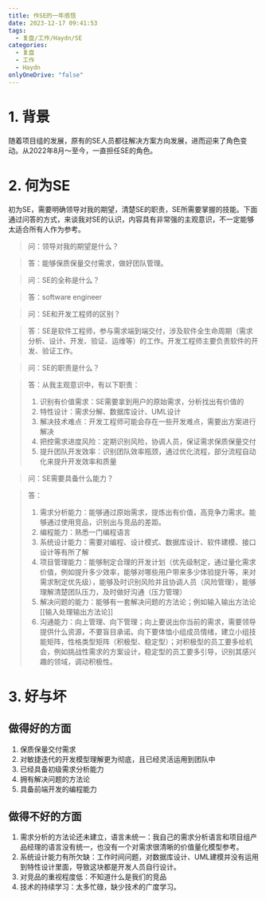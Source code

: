 ```yaml
---
title: 作SE的一年感悟
date: 2023-12-17 09:41:53
tags:
  - 复盘/工作/Haydn/SE
categories:
  - 复盘
  - 工作
  - Haydn
onlyOneDrive: "false"
---
```

# 1. 背景

随着项目组的发展，原有的SE人员都往解决方案方向发展，进而迎来了角色变动。从2022年8月～至今，一直担任SE的角色。
# 2. 何为SE

初为SE，需要明确领导对我的期望，清楚SE的职责，SE所需要掌握的技能。下面通过问答的方式，来谈我对SE的认识，内容具有非常强的主观意识，不一定能够太适合所有人作为参考。

> 问：领导对我的期望是什么？

> 答：能够保质保量交付需求，做好团队管理。

> 问：SE的全称是什么？

> 答：software engineer

> 问：SE和开发工程师的区别？

> 答：SE是软件工程师，参与需求端到端交付，涉及软件全生命周期（需求分析、设计、开发、验证、运维等）的工作。开发工程师主要负责软件的开发、验证工作。

> 问：SE的职责是什么？

> 答：从我主观意识中，有以下职责：
> 1. 识别有价值需求：SE需要拿到用户的原始需求，分析找出有价值的
> 2. 特性设计：需求分解、数据库设计、UML设计
> 3. 解决技术难点：开发工程师可能会存在一些开发难点，需要出方案进行解决
> 4. 把控需求进度风险：定期识别风险，协调人员，保证需求保质保量交付
> 5. 提升团队开发效率：识别团队效率瓶颈，通过优化流程，部分流程自动化来提升开发效率和质量

> 问：SE需要具备什么能力？

> 答：
> 1. 需求分析能力：能够通过原始需求，提炼出有价值，高竞争力需求。能够通过使用竞品，识别出与竞品的差距。
> 2. 编程能力：熟悉一门编程语言
> 3. 系统设计能力：需要对编程、设计模式、数据库设计、软件建模、接口设计等有所了解
> 4. 项目管理能力：能够制定合理的开发计划（优先级制定，通过量化需求价值，例如提升多少效率，能够对哪些用户带来多少体验提升等，来对需求制定优先级），能够及时识别风险并且协调人员（风险管理），能够理解清楚团队压力，及时做好沟通（压力管理）
> 5. 解决问题的能力：能够有一套解决问题的方法论；例如输入输出方法论[[输入处理输出方法论]]
> 6. 沟通能力：向上管理、向下管理；向上要说出你当前的需求，需要领导提供什么资源，不要盲目承诺。向下要体恤小组成员情绪，建立小组技能矩阵，性格类型矩阵（积极型、稳定型）；对积极型的员工要多给机会，例如挑战性需求的方案设计，稳定型的员工要多引导，识别其感兴趣的领域，调动积极性。

# 3. 好与坏
## 做得好的方面

1. 保质保量交付需求
2. 对敏捷迭代的开发模型理解更为彻底，且已经灵活运用到团队中
3. 已经具备初级需求分析能力
4. 拥有解决问题的方法论
5. 具备前端开发的编程能力

## 做得不好的方面

1. 需求分析的方法论还未建立，语言未统一：我自己的需求分析语言和项目组产品经理的语言没有统一，也没有一个对需求很清晰的价值量化模型参考。
2. 系统设计能力有所欠缺：工作时间问题，对数据库设计、UML建模并没有运用到特性设计里面，导致这块都是开发人员自行设计。
3. 对竞品的重视程度低：不知道什么是我们的竞品
4. 技术的持续学习：太多忙碌，缺少技术的广度学习。